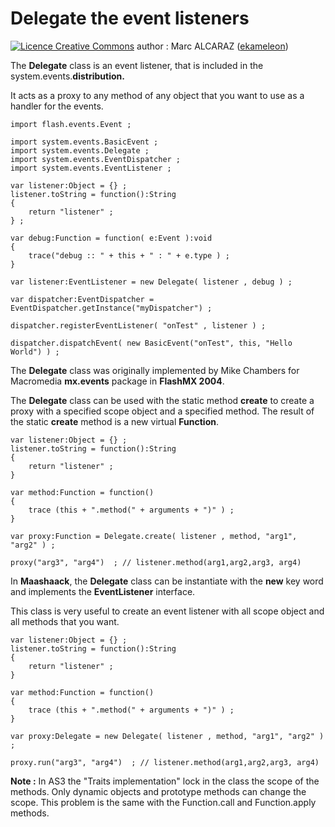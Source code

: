 # Delegate the event listeners #

<a href='http://creativecommons.org/licenses/by-sa/3.0/'><img src='http://i.creativecommons.org/l/by-sa/2.0/uk/88x31.png' alt='Licence Creative Commons' /></a> author : Marc ALCARAZ ([ekameleon](https://code.google.com/u/109962507657971592081/))



The **Delegate** class is an event listener, that is included in the system.events.**distribution.**

It acts as a proxy to any method of any object that you want to use as a handler for the events.

```
import flash.events.Event ;

import system.events.BasicEvent ;
import system.events.Delegate ;
import system.events.EventDispatcher ;
import system.events.EventListener ;

var listener:Object = {} ;
listener.toString = function():String
{ 
    return "listener" ;
} ;

var debug:Function = function( e:Event ):void 
{
    trace("debug :: " + this + " : " + e.type ) ;
}

var listener:EventListener = new Delegate( listener , debug ) ;

var dispatcher:EventDispatcher = EventDispatcher.getInstance("myDispatcher") ;

dispatcher.registerEventListener( "onTest" , listener ) ;

dispatcher.dispatchEvent( new BasicEvent("onTest", this, "Hello World") ) ;

```

The **Delegate** class was originally implemented by Mike Chambers for Macromedia **mx.events** package in **FlashMX 2004**.

The **Delegate** class can be used with the static method **create** to create a proxy with a specified scope object and a specified method. The result of the static **create** method is a new virtual **Function**.

```
var listener:Object = {} ;
listener.toString = function():String 
{ 
    return "listener" ;
}

var method:Function = function()
{
    trace (this + ".method(" + arguments + ")" ) ;
}

var proxy:Function = Delegate.create( listener , method, "arg1", "arg2" ) ;

proxy("arg3", "arg4")  ; // listener.method(arg1,arg2,arg3, arg4)
```

In **Maashaack**, the **Delegate** class can be instantiate with the **new** key word and implements the **EventListener** interface.

This class is very useful to create an event listener with all scope object and all methods that you want.

```
var listener:Object = {} ;
listener.toString = function():String 
{ 
    return "listener" ;
}

var method:Function = function()
{
    trace (this + ".method(" + arguments + ")" ) ;
}

var proxy:Delegate = new Delegate( listener , method, "arg1", "arg2" ) ;

proxy.run("arg3", "arg4")  ; // listener.method(arg1,arg2,arg3, arg4)
```

**Note :** In AS3 the "Traits implementation" lock in the class the scope of the methods. Only dynamic objects and prototype methods can change the scope. This problem is the same with the Function.call and Function.apply methods.